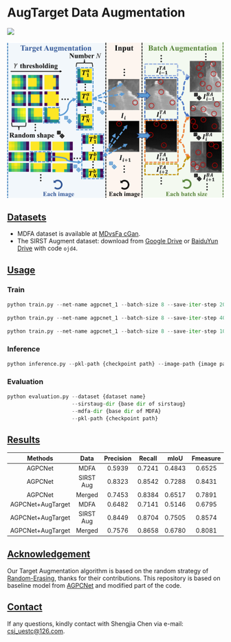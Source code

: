 # AugTarget Data Augmentation

![](https://img.shields.io/badge/language-PyTorch-blue.svg?style=flat-square)

<img src="AugTarget.png" width="600px">

## [Datasets](#AugTarget)

- MDFA dataset is available at [MDvsFa cGan](https://github.com/wanghuanphd/MDvsFA_cGAN).
- The SIRST Augment dataset: download from [Google Drive](https://drive.google.com/file/d/13hhEwYHU19oxanXYf-wUpZ7JtiwY8LuT/view?usp=sharing) or [BaiduYun Drive](https://pan.baidu.com/s/1c35pADjPhkAcLwmU-u0RBA) with code `ojd4`.

## [Usage](#AugTarget)

### Train
```python
python train.py --net-name agpcnet_1 --batch-size 8 --save-iter-step 20 --dataset mdfa --learning-rate 0.05
```

```python
python train.py --net-name agpcnet_1 --batch-size 8 --save-iter-step 40 --dataset sirstaug --learning-rate 0.1
```

```python
python train.py --net-name agpcnet_1 --batch-size 8 --save-iter-step 100 --dataset merged --learning-rate 0.05
```

### Inference

```python
python inference.py --pkl-path {checkpoint path} --image-path {image path}
```

### Evaluation
```python
python evaluation.py --dataset {dataset name} 
                     --sirstaug-dir {base dir of sirstaug}
                     --mdfa-dir {base dir of MDFA}
                     --pkl-path {checkpoint path}
```


## [Results](#AugTarget)

| Methods | Data      | Precision | Recall | mIoU   | Fmeasure | AUC    | Download | 
| :---:   | :---:     | :---:     | :---:  | :---:  | :---:    | :---:  | :---:    |
| AGPCNet | MDFA      | 0.5939    | 0.7241 | 0.4843 | 0.6525   | 0.8682 | [model](./baseline/mdfa_mIoU-0.4843_fmeasure-0.6525.pkl) |
| AGPCNet | SIRST Aug | 0.8323    | 0.8542 | 0.7288 | 0.8431   | 0.9344 | [model](./baseline/sirstaug_mIoU-0.7288_fmeasure-0.8431.pkl) |
| AGPCNet | Merged    | 0.7453    | 0.8384 | 0.6517 | 0.7891   | 0.9194 | [model](./baseline/merged_mIoU-0.6517_fmeasure-0.7891.pkl) |
| AGPCNet+AugTarget | MDFA      | 0.6482    | 0.7141 | 0.5146 | 0.6795   | 0.8699 | [model](./result/mdfa/mdfa_AugTarget.pkl) |
| AGPCNet+AugTarget  | SIRST Aug | 0.8449    | 0.8704 | 0.7505 | 0.8574   | 0.9378 | [model](./result/sirstaug/sirstaug_AugTarget.pkl) |
| AGPCNet+AugTarget  | Merged    | 0.7576    | 0.8658 | 0.6780 | 0.8081   | 0.9395 | [model](./result/merged/merged_AugTarget.pkl) |

## [Acknowledgement](#AugTarget)
Our Target Augmentation algorithm is based on the random strategy of [Random-Erasing](https://github.com/zhunzhong07/Random-Erasing), thanks for their contributions.
This repository is based on baseline model from [AGPCNet](https://github.com/Tianfang-Zhang/AGPCNet) and modified part of the code.


## [Contact](#AugTarget)
If any questions, kindly contact with Shengjia Chen via e-mail: csj_uestc@126.com.







